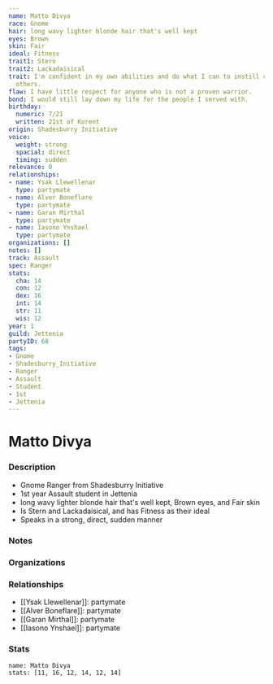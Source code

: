 ```yaml
---
name: Matto Divya
race: Gnome
hair: long wavy lighter blonde hair that's well kept
eyes: Brown
skin: Fair
ideal: Fitness
trait1: Stern
trait2: Lackadaisical
trait: I'm confident in my own abilities and do what I can to instill confidence in
  others.
flaw: I have little respect for anyone who is not a proven warrior.
bond: I would still lay down my life for the people I served with.
birthday:
  numeric: 7/21
  written: 21st of Korent
origin: Shadesburry Initiative
voice:
  weight: strong
  spacial: direct
  timing: sudden
relevance: 0
relationships:
- name: Ysak Llewellenar
  type: partymate
- name: Alver Boneflare
  type: partymate
- name: Garan Mirthal
  type: partymate
- name: Iasono Ynshael
  type: partymate
organizations: []
notes: []
track: Assault
spec: Ranger
stats:
  cha: 14
  con: 12
  dex: 16
  int: 14
  str: 11
  wis: 12
year: 1
guild: Jettenia
partyID: 68
tags:
- Gnome
- Shadesburry_Initiative
- Ranger
- Assault
- Student
- 1st
- Jettenia
---
```

# Matto Divya
### Description
- Gnome Ranger from Shadesburry Initiative
- 1st year Assault student in Jettenia
- long wavy lighter blonde hair that's well kept, Brown eyes, and Fair skin
- Is Stern and Lackadaisical, and has Fitness as their ideal
- Speaks in a strong, direct, sudden manner

### Notes

### Organizations

### Relationships
- [[Ysak Llewellenar]]: partymate
- [[Alver Boneflare]]: partymate
- [[Garan Mirthal]]: partymate
- [[Iasono Ynshael]]: partymate

### Stats
```statblock
name: Matto Divya
stats: [11, 16, 12, 14, 12, 14]
```